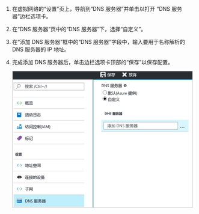 1. 在虚拟网络的“设置”页上，导航到“DNS 服务器”并单击以打开 “DNS 服务器”边栏选项卡。
2. 在“DNS 服务器”页中的“DNS 服务器”下，选择“自定义”。
3. 在“添加 DNS 服务器”框中的“DNS 服务器”字段中，输入要用于名称解析的 DNS 服务器的 IP 地址。
4. 完成添加 DNS 服务器后，单击边栏选项卡顶部的“保存”以保存配置。
   
    ![自定义 DNS](./media/vpn-gateway-add-dns-rm-portal/add_dns.png)

